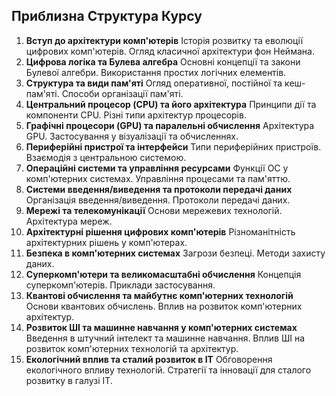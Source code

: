 ## Приблизна Структура Курсу

1. **Вступ до архітектури комп'ютерів**
   Історія розвитку та еволюції цифрових комп'ютерів. Огляд класичної архітектури фон Неймана.
2. **Цифрова логіка та Булева алгебра**
   Основні концепції та закони Булевої алгебри. Використання простих логічних елементів.
3. **Структура та види пам'яті**
   Огляд оперативної, постійної та кеш-пам'яті. Способи організації пам'яті.
4. **Центральний процесор (CPU) та його архітектура**
   Принципи дії та компоненти CPU. Різні типи архітектур процесорів.
5. **Графічні процесори (GPU) та паралельні обчислення**
   Архітектура GPU. Застосування у візуалізації та обчисленнях.
6. **Периферійні пристрої та інтерфейси**
   Типи периферійних пристроїв. Взаємодія з центральною системою.
7. **Операційні системи та управління ресурсами**
   Функції ОС у комп'ютерних системах. Управління процесами та пам'яттю.
8. **Системи введення/виведення та протоколи передачі даних**
   Організація введення/виведення. Протоколи передачі даних.
9. **Мережі та телекомунікації**
   Основи мережевих технологій. Архітектура мереж.
10. **Архітектурні рішення цифрових комп'ютерів**
    Різноманітність архітектурних рішень у комп'ютерах.
11. **Безпека в комп'ютерних системах**
    Загрози безпеці. Методи захисту даних.
12. **Суперкомп'ютери та великомасштабні обчислення**
    Концепція суперкомп'ютерів. Приклади застосування.
13. **Квантові обчислення та майбутнє комп'ютерних технологій**
    Основи квантових обчислень. Вплив на розвиток комп'ютерних архітектур.
14. **Розвиток ШІ та машинне навчання у комп'ютерних системах**
    Введення в штучний інтелект та машинне навчання. Вплив ШІ на розвиток комп'ютерних технологій та архітектур.
15. **Екологічний вплив та сталий розвиток в ІТ**
    Обговорення екологічного впливу технологій. Стратегії та інновації для сталого розвитку в галузі ІТ.
